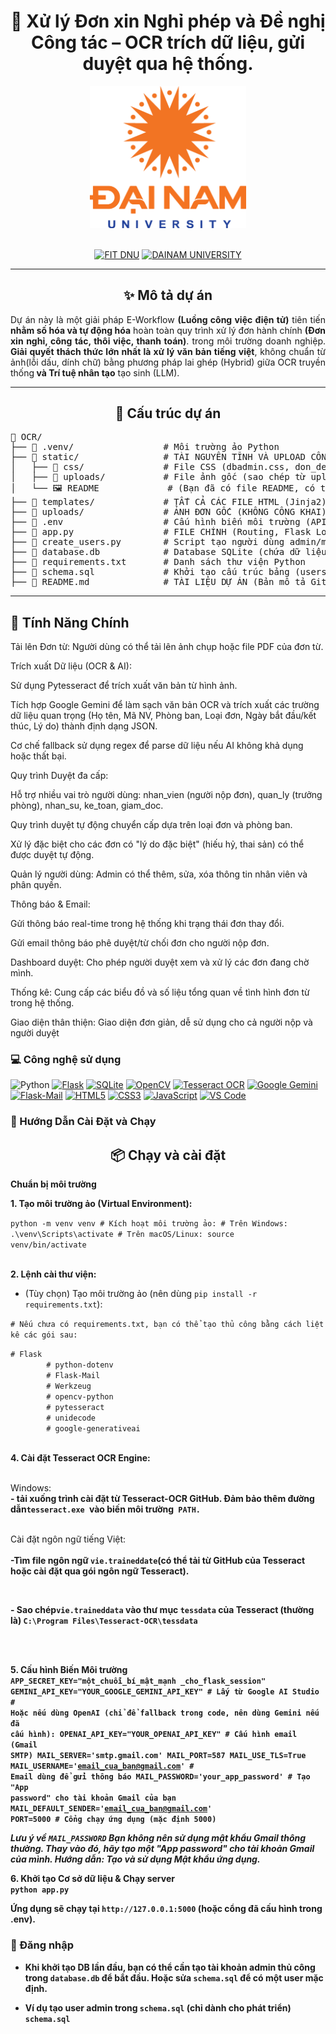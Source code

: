<h1 align="center">
🚗 Xử lý Đơn xin Nghỉ phép và Đề nghị Công tác – OCR trích dữ liệu, gửi duyệt qua hệ thống.
</h1>
<div align="center">
  <img src="README/logoDaiNam.png" alt="DaiNam University Logo" width="250">
</div>
<br>
<div align="center">

[![FIT DNU](https://img.shields.io/badge/-FIT%20DNU-28a745?style=for-the-badge)](https://fitdnu.net/)
[![DAINAM UNIVERSITY](https://img.shields.io/badge/-DAINAM%20UNIVERSITY-dc3545?style=for-the-badge)](https://dainam.edu.vn/vi)

</div>


<hr>

<h2 align="center">✨ Mô tả dự án</h2>
<p align="justify">
  Dự án này là một giải pháp E-Workflow <strong>(Luồng công việc điện tử)</strong> tiên tiến <strong>nhằm số hóa và tự động hóa</strong> hoàn toàn quy trình xử lý đơn hành chính <strong>(Đơn xin nghỉ, công tác, thôi việc, thanh toán)</strong>. trong môi trường doanh nghiệp.  
  <strong>Giải quyết thách thức lớn nhất là xử lý văn bản tiếng việt</strong>, không chuẩn từ ảnh(lỗi dấu, dính chữ) bằng phương pháp lai ghép (Hybrid) giữa OCR truyền thống<strong> và Trí tuệ nhân tạo</strong> tạo sinh (LLM).
</p>

<hr>

<h2 align="center">🚀 Cấu trúc dự án</h2>
<pre>
📂 OCR/
├── 📁 .venv/                 # Môi trường ảo Python
├── 📁 static/                # TÀI NGUYÊN TĨNH VÀ UPLOAD CÔNG KHAI
│   ├── 📁 css/               # File CSS (dbadmin.css, don_detail.css, v.v.)
│   ├── 📁 uploads/           # File ảnh gốc (sao chép từ uploads/ cho web server)
│   └── 🖼️ README             # (Bạn đã có file README, có thể xóa file này)
├── 📁 templates/             # TẤT CẢ CÁC FILE HTML (Jinja2)
├── 📁 uploads/               # ẢNH ĐƠN GỐC (KHÔNG CÔNG KHAI)
├── 📜 .env                   # Cấu hình biến môi trường (API Keys, Mail)
├── 📜 app.py                 # FILE CHÍNH (Routing, Flask Logic, App Config)
├── 📜 create_users.py        # Script tạo người dùng admin/mẫu
├── 📜 database.db            # Database SQLite (chứa dữ liệu hoạt động)
├── 📜 requirements.txt       # Danh sách thư viện Python
├── 📜 schema.sql             # Khởi tạo cấu trúc bảng (users, Don, DuyetLog, ThongBao)
├── 📜 README.md              # TÀI LIỆU DỰ ÁN (Bản mô tả GitHub)
</pre>


<hr>


## 🚀 Tính Năng Chính

<p>Tải lên Đơn từ: Người dùng có thể tải lên ảnh chụp hoặc file PDF của đơn từ.

Trích xuất Dữ liệu (OCR & AI):

Sử dụng Pytesseract để trích xuất văn bản từ hình ảnh.

Tích hợp Google Gemini để làm sạch văn bản OCR và trích xuất các trường dữ liệu quan trọng (Họ tên, Mã NV, Phòng ban, Loại đơn, Ngày bắt đầu/kết thúc, Lý do) thành định dạng JSON.

Cơ chế fallback sử dụng regex để parse dữ liệu nếu AI không khả dụng hoặc thất bại.

Quy trình Duyệt đa cấp:

Hỗ trợ nhiều vai trò người dùng: nhan_vien (người nộp đơn), quan_ly (trưởng phòng), nhan_su, ke_toan, giam_doc.

Quy trình duyệt tự động chuyển cấp dựa trên loại đơn và phòng ban.

Xử lý đặc biệt cho các đơn có "lý do đặc biệt" (hiếu hỷ, thai sản) có thể được duyệt tự động.

Quản lý người dùng: Admin có thể thêm, sửa, xóa thông tin nhân viên và phân quyền.

Thông báo & Email:

Gửi thông báo real-time trong hệ thống khi trạng thái đơn thay đổi.

Gửi email thông báo phê duyệt/từ chối đơn cho người nộp đơn.

Dashboard duyệt: Cho phép người duyệt xem và xử lý các đơn đang chờ mình.

Thống kê: Cung cấp các biểu đồ và số liệu tổng quan về tình hình đơn từ trong hệ thống.

Giao diện thân thiện: Giao diện đơn giản, dễ sử dụng cho cả người nộp và người duyệt</p>

### 💻 Công nghệ sử dụng

<div align="center>



[![Python](https://img.shields.io/badge/Python-3670A0?style=for-the-badge&logo=python&logoColor=ffdd54)](#)
[![Flask](https://img.shields.io/badge/Flask-000000?style=for-the-badge&logo=flask&logoColor=white)](#)
[![SQLite](https://img.shields.io/badge/SQLite-07405E?style=for-for-the-badge&logo=sqlite&logoColor=white)](#)
[![OpenCV](https://img.shields.io/badge/OpenCV-27338E?style=for-the-badge&logo=opencv&logoColor=white)](#)
[![Tesseract OCR](https://img.shields.io/badge/Tesseract%20OCR-F38B00?style=for-the-badge)](#)
[![Google Gemini](https://img.shields.io/badge/Google%20Gemini-4285F4?style=for-the-badge&logo=google&logoColor=white)](#)
[![Flask-Mail](https://img.shields.io/badge/Flask--Mail-007ACC?style=for-the-badge)](#)
[![HTML5](https://img.shields.io/badge/-HTML5-E34F26?style=for-the-badge&logo=html5&logoColor=white)](#)
[![CSS3](https://img.shields.io/badge/-CSS3-1572B6?style=for-the-badge&logo=css3&logoColor=white)](#)
[![JavaScript](https://img.shields.io/badge/-JavaScript-F7DF1E?style=for-the-badge&logo=javascript&logoColor=black)](#)
[![VS Code](https://img.shields.io/badge/-Visual%20Studio%20Code-007ACC?style=for-the-badge&logo=visualstudiocode&logoColor=white)](#)

</div>


### 🚀 Hướng Dẫn Cài Đặt và Chạy

<h2 align="center">📦 Chạy và cài đặt</h2>
<p align="justify">
  <strong>Chuẩn bị môi trường</strong><br>

  <strong>1. Tạo môi trường ảo (Virtual Environment): </strong><br>
 
  <code>python -m venv venv
        # Kích hoạt môi trường ảo:
        # Trên Windows: .\venv\Scripts\activate
        # Trên macOS/Linux: source venv/bin/activate</code><br><br>
  
  <strong>2. Lệnh cài thư viện:</strong><br>
  - (Tùy chọn) Tạo môi trường ảo (nên dùng <code>pip install -r requirements.txt</code>):<br>
  <p><code># Nếu chưa có requirements.txt, bạn có thể tạo thủ công bằng cách liệt kê các gói sau:</code></p>
  <code># Flask
        # python-dotenv
        # Flask-Mail
        # Werkzeug
        # opencv-python
        # pytesseract
        # unidecode
        # google-generativeai</code><br><br>

  <strong>4. Cài đặt Tesseract OCR Engine: </strong><br>
  <p><br>Windows: </br><strong> - tải xuống trình cài đặt từ Tesseract-OCR GitHub. Đảm bảo thêm đường dẫn<code>tesseract.exe </code>vào biến môi trường<code> PATH.</code></p></strong>
  <p><br>Cài đặt ngôn ngữ tiếng Việt:</br>
  <strong><br>-Tìm file ngôn ngữ <code>vie.traineddate</code>(có thể tải từ GitHub của Tesseract hoặc cài đặt qua gói ngôn ngữ Tesseract).<p><br></strong>
  <strong><p>- Sao chép<code>vie.traineddata</code> vào thư mục <code>tessdata</code> của Tesseract (thường là) <code>C:\Program Files\Tesseract-OCR\tessdata</code></p><br><br></strong>

  <strong>5. Cấu hình Biến Môi trường<strong><br>
  <code>APP_SECRET_KEY="một_chuỗi_bí_mật_mạnh       _cho_flask_session"
        GEMINI_API_KEY="YOUR_GOOGLE_GEMINI_API_KEY" # Lấy từ Google AI Studio
        # Hoặc nếu dùng OpenAI (chỉ để fallback trong code, nên dùng Gemini nếu đã cấu hình):
        OPENAI_API_KEY="YOUR_OPENAI_API_KEY" 
        # Cấu hình email (Gmail SMTP)
        MAIL_SERVER='smtp.gmail.com'
        MAIL_PORT=587
        MAIL_USE_TLS=True
        MAIL_USERNAME='email_cua_ban@gmail.com' # Email dùng để gửi thông báo
        MAIL_PASSWORD='your_app_password' # Tạo "App password" cho tài khoản Gmail của bạn
        MAIL_DEFAULT_SENDER='email_cua_ban@gmail.com'
        PORT=5000 # Cổng chạy ứng dụng (mặc định 5000)</code>
  <p><em>Lưu ý về <code>MAIL_PASSWORD</code> Bạn không nên sử dụng mật khẩu Gmail thông thường. Thay vào đó, hãy tạo một "App password" cho tài khoản Gmail của mình. Hướng dẫn: Tạo và sử dụng Mật khẩu ứng dụng.</em></p>
</p>

 <strong>6. Khởi tạo Cơ sở dữ liệu & Chạy server<strong><br>
  <code>python app.py</code>
  <p>Ứng dụng sẽ chạy tại <code>http://127.0.0.1:5000</code> (hoặc cổng đã cấu hình trong .env).</em></p>
</p>

### 🔑 Đăng nhập

- <strong><p>Khi khởi tạo DB lần đầu, bạn có thể cần tạo tài khoản admin thủ công trong <code>database.db</code> để bắt đầu. Hoặc sửa <code>schema.sql</code> để có một user mặc định.</p><strong>

- <strong><p>Ví dụ tạo user admin trong <code>schema.sql</code> (chỉ dành cho phát triển) <code>schema.sql</code></p><strong>
